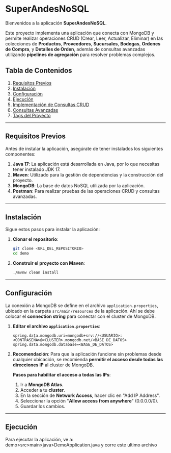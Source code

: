 # SuperAndesNoSQL

Bienvenidos a la aplicación **SuperAndesNoSQL**.

Este proyecto implementa una aplicación que conecta con MongoDB y permite realizar operaciones CRUD (Crear, Leer, Actualizar, Eliminar) en las colecciones de **Productos**, **Proveedores**, **Sucursales**, **Bodegas**, **Ordenes de Compra**, y **Detalles de Orden**, además de consultas avanzadas utilizando **pipelines de agregación** para resolver problemas complejos.

## Tabla de Contenidos
1. [Requisitos Previos](#requisitos-previos)
2. [Instalación](#instalación)
3. [Configuración](#configuración)
4. [Ejecución](#ejecución)
5. [Implementación de Consultas CRUD](#implementación-de-consultas-crud)
6. [Consultas Avanzadas](#consultas-avanzadas)
7. [Tags del Proyecto](#tags-del-proyecto)

---

## Requisitos Previos

Antes de instalar la aplicación, asegúrate de tener instalados los siguientes componentes:

1. **Java 17**: La aplicación está desarrollada en Java, por lo que necesitas tener instalado JDK 17.
2. **Maven**: Utilizado para la gestión de dependencias y la construcción del proyecto.
3. **MongoDB**: La base de datos NoSQL utilizada por la aplicación.
4. **Postman**: Para realizar pruebas de las operaciones CRUD y consultas avanzadas.

---

## Instalación

Sigue estos pasos para instalar la aplicación:

1. **Clonar el repositorio**:
    ```sh
    git clone <URL_DEL_REPOSITORIO>
    cd demo
    ```

2. **Construir el proyecto con Maven**:
    ```sh
    ./mvnw clean install
    ```

---

## Configuración

La conexión a MongoDB se define en el archivo `application.properties`, ubicado en la carpeta `src/main/resources` de la aplicación. Ahí se debe colocar el **connection string** para conectar con el cluster de MongoDB.

1. **Editar el archivo `application.properties`**:
    ```properties
    spring.data.mongodb.uri=mongodb+srv://<USUARIO>:<CONTRASEÑA>@<CLUSTER>.mongodb.net/<BASE_DE_DATOS>
    spring.data.mongodb.database=<BASE_DE_DATOS>
    ```

2. **Recomendación**:
    Para que la aplicación funcione sin problemas desde cualquier ubicación, se recomienda **permitir el acceso desde todas las direcciones IP** al cluster de MongoDB.

    **Pasos para habilitar el acceso a todas las IPs**:
    1. Ir a **MongoDB Atlas**.
    2. Acceder a tu **cluster**.
    3. En la sección de **Network Access**, hacer clic en "Add IP Address".
    4. Seleccionar la opción "**Allow access from anywhere**" (0.0.0.0/0).
    5. Guardar los cambios.

---

## Ejecución

Para ejecutar la aplicación, ve a:
demo>src>main>java>DemoApplication.java y corre este ultimo archivo
